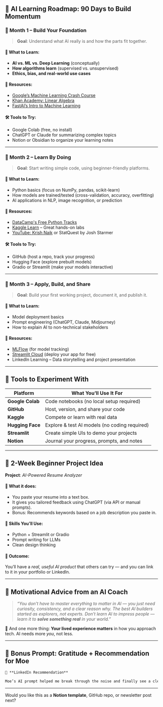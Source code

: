 ## 🧠 AI Learning Roadmap: 90 Days to Build Momentum

### 📅 Month 1 – Build Your Foundation

> **Goal**: Understand what AI really is and how the parts fit together.

#### 🧩 What to Learn:

* **AI vs. ML vs. Deep Learning** (conceptually)
* **How algorithms learn** (supervised vs. unsupervised)
* **Ethics, bias, and real-world use cases**

#### 📘 Resources:

* [Google’s Machine Learning Crash Course](https://developers.google.com/machine-learning/crash-course)
* [Khan Academy: Linear Algebra](https://www.khanacademy.org/math/linear-algebra)
* [FastAI’s Intro to Machine Learning](https://course.fast.ai/)

#### 🛠️ Tools to Try:

* Google Colab (free, no install)
* ChatGPT or Claude for summarizing complex topics
* Notion or Obsidian to organize your learning notes

---

### 📅 Month 2 – Learn By Doing

> **Goal**: Start writing simple code, using beginner-friendly platforms.

#### 🧩 What to Learn:

* Python basics (focus on NumPy, pandas, scikit-learn)
* How models are trained/tested (cross-validation, accuracy, overfitting)
* AI applications in NLP, image recognition, or prediction

#### 📘 Resources:

* [DataCamp's Free Python Tracks](https://www.datacamp.com)
* [Kaggle Learn](https://www.kaggle.com/learn) – Great hands-on labs
* [YouTube: Krish Naik](https://www.youtube.com/c/KrishNaik) or StatQuest by Josh Starmer

#### 🛠️ Tools to Try:

* GitHub (host a repo, track your progress)
* Hugging Face (explore prebuilt models)
* Gradio or Streamlit (make your models interactive)

---

### 📅 Month 3 – Apply, Build, and Share

> **Goal**: Build your first working project, document it, and publish it.

#### 🧩 What to Learn:

* Model deployment basics
* Prompt engineering (ChatGPT, Claude, Midjourney)
* How to explain AI to non-technical stakeholders

#### 📘 Resources:

* [MLFlow](https://mlflow.org/) (for model tracking)
* [Streamlit Cloud](https://streamlit.io/cloud) (deploy your app for free)
* LinkedIn Learning – Data storytelling and project presentation

---

## 🔧 Tools to Experiment With

| Platform         | What You’ll Use It For                        |
| ---------------- | --------------------------------------------- |
| **Google Colab** | Code notebooks (no local setup required)      |
| **GitHub**       | Host, version, and share your code            |
| **Kaggle**       | Compete or learn with real data               |
| **Hugging Face** | Explore & test AI models (no coding required) |
| **Streamlit**    | Create simple UIs to demo your projects       |
| **Notion**       | Journal your progress, prompts, and notes     |

---

## 🎯 2-Week Beginner Project Idea

**Project**: *AI-Powered Resume Analyzer*

#### 🧪 What it does:

* You paste your resume into a text box.
* It gives you tailored feedback using ChatGPT (via API or manual prompts).
* Bonus: Recommends keywords based on a job description you paste in.

#### 🔧 Skills You’ll Use:

* Python + Streamlit or Gradio
* Prompt writing for LLMs
* Clean design thinking

#### 🔄 Outcome:

You’ll have a *real, useful AI product* that others can try — and you can link to it in your portfolio or LinkedIn.

---

## 💬 Motivational Advice from an AI Coach

> *“You don’t have to master everything to matter in AI — you just need curiosity, consistency, and a clear reason why. The best AI builders started as explorers, not experts. Don’t learn AI to impress people — learn it to **solve something real** in your world.”*

🧭 And one more thing: **Your lived experience matters** in how you approach tech. AI needs more *you*, not less.

---

## 🙏 Bonus Prompt: Gratitude + Recommendation for Moe

```markdown
🌟 **LinkedIn Recommendation**

Moe’s AI prompt helped me break through the noise and finally see a clear, realistic path into artificial intelligence. His roadmap didn’t just drop links — it connected the *why* with the *how*, and gave me the motivation to start building. If you’re transitioning into AI, Moe’s insight is a powerful guide.
```

---

Would you like this as a **Notion template**, GitHub repo, or newsletter post next?

